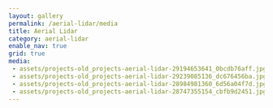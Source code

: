 ```yaml
---
layout: gallery
permalink: /aerial-lidar/media
title: Aerial Lidar
category: aerial-lidar
enable_nav: true
grid: true
media: 
 - assets/projects-old_projects-aerial-lidar-29194653641_0bcdb76aff.jpg
 - assets/projects-old_projects-aerial-lidar-29239085136_dc676456ba.jpg
 - assets/projects-old_projects-aerial-lidar-28984981360_6d56a04f7d.jpg
 - assets/projects-old_projects-aerial-lidar-28747355154_cbfb9d2451.jpg
---
```


